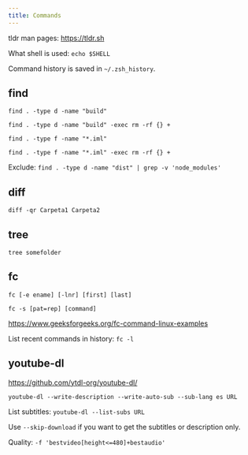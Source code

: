```yaml
---
title: Commands
---
```


tldr man pages: https://tldr.sh


What shell is used: `echo $SHELL`

Command history is saved in `~/.zsh_history`.


## find

`find . -type d -name "build"`

`find . -type d -name "build" -exec rm -rf {} +`

`find . -type f -name "*.iml"`

`find . -type f -name "*.iml" -exec rm -rf {} +`

Exclude: `find . -type d -name "dist" | grep -v 'node_modules'`


## diff

`diff -qr Carpeta1 Carpeta2`


## tree

`tree somefolder`


## fc

`fc [-e ename] [-lnr] [first] [last]`

`fc -s [pat=rep] [command]`

https://www.geeksforgeeks.org/fc-command-linux-examples

List recent commands in history: `fc -l`


## youtube-dl

https://github.com/ytdl-org/youtube-dl/

`youtube-dl --write-description --write-auto-sub --sub-lang es URL`

List subtitles: `youtube-dl --list-subs URL`

Use `--skip-download` if you want to get the subtitles or description only.

Quality: `-f 'bestvideo[height<=480]+bestaudio'`
